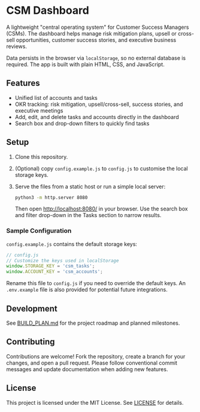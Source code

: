 # CSM Dashboard

A lightweight "central operating system" for Customer Success Managers (CSMs). The dashboard helps manage risk mitigation plans, upsell or cross-sell opportunities, customer success stories, and executive business reviews.

Data persists in the browser via `localStorage`, so no external database is required. The app is built with plain HTML, CSS, and JavaScript.

## Features
- Unified list of accounts and tasks
- OKR tracking: risk mitigation, upsell/cross-sell, success stories, and executive meetings
- Add, edit, and delete tasks and accounts directly in the dashboard
- Search box and drop-down filters to quickly find tasks

## Setup
1. Clone this repository.
2. (Optional) copy `config.example.js` to `config.js` to customise the local storage keys.
3. Serve the files from a static host or run a simple local server:

   ```bash
   python3 -m http.server 8080
   ```
   Then open <http://localhost:8080/> in your browser.
   Use the search box and filter drop-down in the Tasks section to narrow results.

### Sample Configuration
`config.example.js` contains the default storage keys:

```javascript
// config.js
// Customize the keys used in localStorage
window.STORAGE_KEY = 'csm_tasks';
window.ACCOUNT_KEY = 'csm_accounts';
```

Rename this file to `config.js` if you need to override the default keys. An `.env.example` file is also provided for potential future integrations.

## Development
See [BUILD_PLAN.md](BUILD_PLAN.md) for the project roadmap and planned milestones.

## Contributing
Contributions are welcome! Fork the repository, create a branch for your changes, and open a pull request. Please follow conventional commit messages and update documentation when adding new features.

## License
This project is licensed under the MIT License. See [LICENSE](LICENSE) for details.
